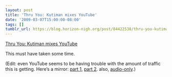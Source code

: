 ```yaml
---
layout: post
title: 'Thru You: Kutiman mixes YouTube'
date: '2009-03-07T15:00:00-08:00'
tags: []
tumblr_url: https://blog.horizon-nigh.org/post/84422538/thru-you-kutiman-mixes-youtube
---
```

[Thru You: Kutiman mixes YouTube](http://thru-you.com/)  

This must have taken some time.

(Edit: even YouTube seems to be having trouble with the amount of traffic this is getting. Here’s a mirror: [part 1](http://drop.io/thruyouvid), [part 2](http://drop.io/thruyouvid2). also, [audio-only](http://drop.io/thruyou).)

